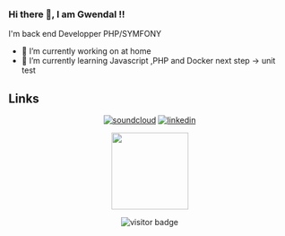 ### Hi there 👋, I am Gwendal !!
I'm back end Developper PHP/SYMFONY

- 🔭 I’m currently working on at home
- 🌱 I’m currently learning Javascript ,PHP and Docker next step -> unit test

## Links

<p align="center">
  <a href="https://soundcloud.com/touevukantabu"><img src="https://img.icons8.com/color/96/000000/soundcloud.png" alt="soundcloud"/></a>
  <a href="[https://www.facebook.com/bescontgwendal](https://www.linkedin.com/in/gwendal-bescont/)"><img src="https://img.icons8.com/color/96/000000/linkedin.png" alt="linkedin"/></a>
</p>
<p align="center">
<img height="137px"  src="https://github-readme-stats.vercel.app/api?username=toutvukantabu&hide=stars&show_icons=true&count_private=false&theme=white"
</p>
<p  align="center">
  <img src="https://visitor-badge.one9x.com/badge?page_id=toutvukantabu.toutvukantabu" alt="visitor badge"/>
</p>
